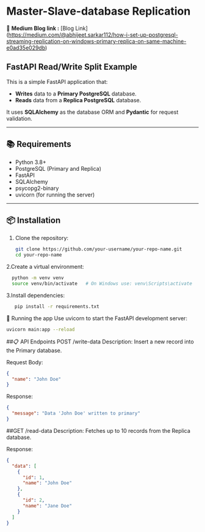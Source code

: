 # Master-Slave-database Replication
🔗 **Medium Blog link :** [Blog Link] (https://medium.com/@abhijeet.sarkar112/how-i-set-up-postgresql-streaming-replication-on-windows-primary-replica-on-same-machine-e0ad35e029db)
## FastAPI Read/Write Split Example

This is a simple FastAPI application that:
- **Writes** data to a **Primary PostgreSQL** database.
- **Reads** data from a **Replica PostgreSQL** database.

It uses **SQLAlchemy** as the database ORM and **Pydantic** for request validation.

---

## 📚 Requirements

- Python 3.8+
- PostgreSQL (Primary and Replica)
- FastAPI
- SQLAlchemy
- psycopg2-binary
- uvicorn (for running the server)

---

## 📦 Installation

1. Clone the repository:
   ```bash
   git clone https://github.com/your-username/your-repo-name.git
   cd your-repo-name
   ```
2.Create a virtual environment:
```bash
  python -m venv venv
  source venv/bin/activate   # On Windows use: venv\Scripts\activate
```

3.Install dependencies:
```bash
   pip install -r requirements.txt
```

🚀 Running the app
Use uvicorn to start the FastAPI development server:
```bash
uvicorn main:app --reload
```

##📋 API Endpoints
POST /write-data
Description:
Insert a new record into the Primary database.

Request Body:
```json
{
  "name": "John Doe"
}
```
Response:
```json
{
  "message": "Data 'John Doe' written to primary"
}
```

##GET /read-data
Description:
Fetches up to 10 records from the Replica database.

Response:
```json
{
  "data": [
    {
      "id": 1,
      "name": "John Doe"
    },
    {
      "id": 2,
      "name": "Jane Doe"
    }
  ]
}
```

